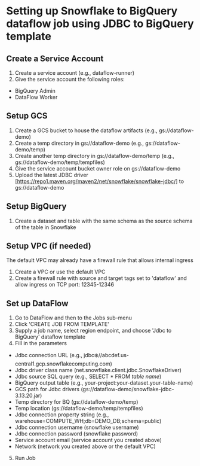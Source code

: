 # Setting up Snowflake to BigQuery dataflow job using JDBC to BigQuery template

## Create a Service Account
1. Create a service account (e.g., dataflow-runner)
2. Give the service account the following roles:
  - BigQuery Admin
  - DataFlow Worker

## Setup GCS
1. Create a GCS bucket to house the dataflow artifacts (e.g., gs://dataflow-demo)
2. Create a temp directory in gs://dataflow-demo (e.g., gs://dataflow-demo/temp)
3. Create another temp directory in gs://dataflow-demo/temp (e.g., gs://dataflow-demo/temp/tempfiles)
4. Give the service account bucket owner role on gs://dataflow-demo
5. Upload the latest JDBC driver [https://repo1.maven.org/maven2/net/snowflake/snowflake-jdbc/] to gs://dataflow-demo

## Setup BigQuery
1. Create a dataset and table with the same schema as the source schema of the table in Snowflake

## Setup VPC (if needed)
The default VPC may already have a firewall rule that allows internal ingress
1. Create a VPC or use the default VPC
2. Create a firewall rule with source and target tags set to 'dataflow' and allow ingress on TCP port: 12345-12346

## Set up DataFlow
1. Go to DataFlow and then to the Jobs sub-menu
2. Click 'CREATE JOB FROM TEMPLATE'
3. Supply a job name, select region endpoint, and choose 'Jdbc to BigQuery' dataflow template
4. Fill in the parameters
  - Jdbc connection URL (e.g., jdbc:snowflake://abcdef.us-central1.gcp.snowflakecomputing.com)
  - Jdbc driver class name (net.snowflake.client.jdbc.SnowflakeDriver)
  - Jdbc source SQL query (e.g., SELECT * FROM <i>table name</i>)
  - BigQuery output table (e.g., your-project:your-dataset.your-table-name)
  - GCS path for Jdbc drivers (gs://dataflow-demo/snowflake-jdbc-3.13.20.jar)
  - Temp directory for BQ (gs://dataflow-demo/temp)
  - Temp location (gs://dataflow-demo/temp/tempfiles)
  - Jdbc connection property string (e.g., warehouse=COMPUTE_WH;db=DEMO_DB;schema=public)
  - Jdbc connection username (snowflake username)
  - Jdbc connection password (snowflake password)
  - Service account email (service account you created above)
  - Network (network you created above or the default VPC)
5. Run Job